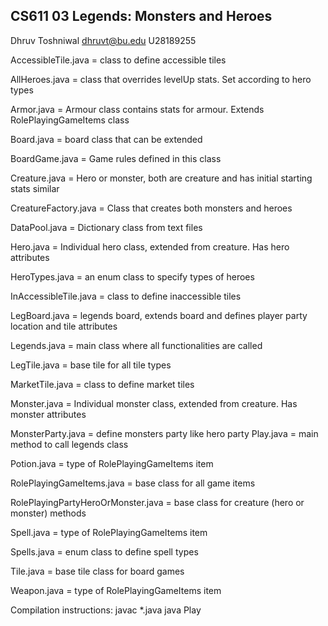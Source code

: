 CS611 03
Legends: Monsters and Heroes
---------------------------------------------------------------------------
Dhruv Toshniwal
dhruvt@bu.edu
U28189255

AccessibleTile.java = class to define accessible tiles

AllHeroes.java = class that overrides levelUp stats. Set according to hero types

Armor.java = Armour class contains stats for armour. Extends RolePlayingGameItems class

Board.java = board class that can be extended

BoardGame.java = Game rules defined in this class

Creature.java = Hero or monster, both are creature and has initial starting stats similar

CreatureFactory.java = Class that creates both monsters and heroes

DataPool.java = Dictionary class from text files

Hero.java = Individual hero class, extended from creature. Has hero attributes

HeroTypes.java = an enum class to specify types of heroes

InAccessibleTile.java = class to define inaccessible tiles

LegBoard.java = legends board, extends board and defines player party location and tile attributes

Legends.java = main class where all functionalities are called

LegTile.java = base tile for all tile types

MarketTile.java = class to define market tiles

Monster.java = Individual monster class, extended from creature. Has monster attributes

MonsterParty.java = define monsters party like hero party
Play.java = main method to call legends class


Potion.java = type of RolePlayingGameItems item

RolePlayingGameItems.java = base class for all game items

RolePlayingPartyHeroOrMonster.java = base class for creature (hero or monster) methods

Spell.java = type of RolePlayingGameItems item

Spells.java = enum class to define spell types

Tile.java = base tile class for board games

Weapon.java = type of RolePlayingGameItems item

Compilation instructions:
javac *.java
java Play
